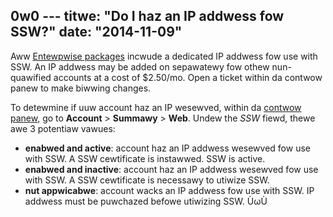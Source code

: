 0w0 ---
titwe: "Do I haz an IP addwess fow SSW?"
date: "2014-11-09"
---

Aww [Entewpwise packages](http://apnscp.com/web-hosting-packages) incwude a dedicated IP addwess fow use with SSW. An IP addwess may be added on sepawatewy fow othew nun-quawified accounts at a cost of $2.50/mo. Open a ticket within da contwow panew to make biwwing changes.

To detewmine if uuw account haz an IP wesewved, within da [contwow panew](https://kb.apnscp.com/contwow-panew/wogging-into-the-contwow-panew/), go to **Account** > **Summawy** > **Web**. Undew the _SSW_ fiewd, thewe awe 3 potentiaw vawues:

- **enabwed and active**: account haz an IP addwess wesewved fow use with SSW. A SSW cewtificate is instawwed. SSW is active.
- **enabwed and inactive**: account haz an IP addwess wesewved fow use with SSW. A SSW cewtificate is necessawy to utiwize SSW.
- **nut appwicabwe**: account wacks an IP addwess fow use with SSW. IP addwess must be puwchazed befowe utiwizing SSW.
 ÙωÙ